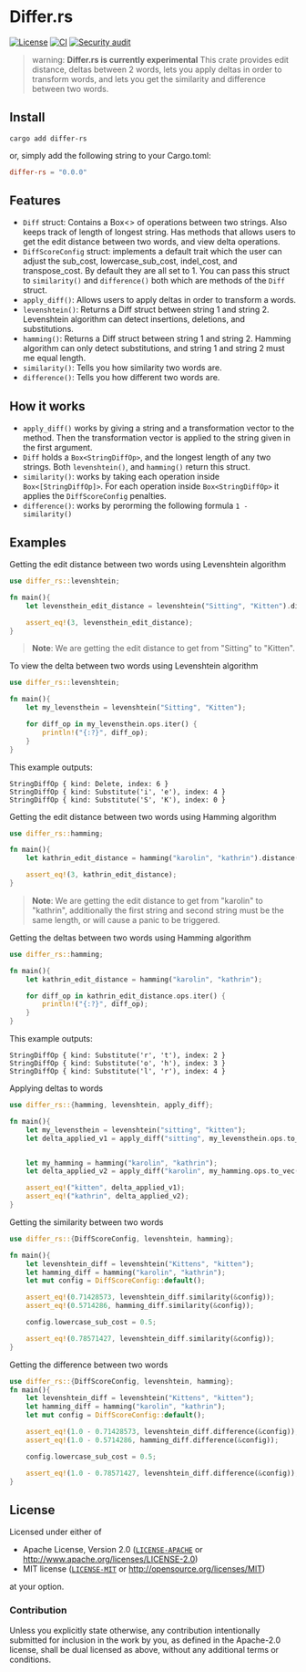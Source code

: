 # Differ.rs
[![License](https://img.shields.io/badge/license-MIT%20%26%20Apache%202.0-green)](#license)
[![CI](https://github.com/nlp-rs/differ.rs/actions/workflows/main.yml/badge.svg)](https://github.com/nlp-rs/differ.rs/actions/workflows/main.yml)
[![Security audit](https://github.com/nlp-rs/differ.rs/actions/workflows/security-audit.yml/badge.svg)](https://github.com/nlp-rs/differ.rs/actions/workflows/security-audit.yml)
> warning: **Differ.rs is currently experimental**
This crate provides edit distance, deltas between 2 words, lets you apply deltas in order to transform words, and lets you get the similarity and difference between two words.

## Install
```shell
cargo add differ-rs
```
or, simply add the following string to your Cargo.toml:

```toml
differ-rs = "0.0.0"
```

## Features
* `Diff` struct: Contains a Box<> of operations between two strings. Also keeps track of length of longest string. Has methods that allows users to get the edit distance between two words, and view delta operations. 
* `DiffScoreConfig` struct: implements a default trait which the user can adjust the sub_cost, lowercase_sub_cost, indel_cost, and transpose_cost. By default they are all set to 1. You can pass this struct to `similarity()` and `difference()` both which are methods of the `Diff` struct.
* `apply_diff()`: Allows users to apply deltas in order to transform a words.
* `levenshtein()`: Returns a Diff struct between string 1 and string 2. Levenshtein algorithm can detect insertions, deletions, and substitutions. 
* `hamming()`: Returns a Diff struct between string 1 and string 2. Hamming algorithm can only detect substitutions, and string 1 and string 2 must me equal length.
* `similarity()`: Tells you how similarity two words are.
* `difference()`: Tells you how different two words are.

## How it works
* `apply_diff()` works by giving a string and a transformation vector to the method. Then the transformation vector is applied to the string given in the first argument.
* `Diff` holds a `Box<StringDiffOp>`, and the longest length of any two strings. Both `levenshtein()`, and `hamming()`  return this struct.
* `similarity()`: works by taking each operation inside `Box<[StringDiffOp]>`. For each operation inside `Box<StringDiffOp>` it applies the `DiffScoreConfig` penalties.
* `difference()`: works by perorming the following formula `1 - similarity()`

## Examples

Getting the edit distance between two words using Levenshtein algorithm 
```rs
use differ_rs::levenshtein;

fn main(){
    let levensthein_edit_distance = levenshtein("Sitting", "Kitten").distance();

    assert_eq!(3, levensthein_edit_distance);
}
```
> **Note**: We are getting the edit distance to get from "Sitting" to "Kitten".

To view the delta between two words using Levenshtein algorithm 
```rs
use differ_rs::levenshtein;

fn main(){
    let my_levensthein = levenshtein("Sitting", "Kitten");

    for diff_op in my_levensthein.ops.iter() {
        println!("{:?}", diff_op);
    }
}
```

This example outputs:

```text
StringDiffOp { kind: Delete, index: 6 }
StringDiffOp { kind: Substitute('i', 'e'), index: 4 }
StringDiffOp { kind: Substitute('S', 'K'), index: 0 }
```

Getting the edit distance between two words using Hamming algorithm 
```rs
use differ_rs::hamming;

fn main(){
	let kathrin_edit_distance = hamming("karolin", "kathrin").distance();

    assert_eq!(3, kathrin_edit_distance);
}
```
> **Note**: We are getting the edit distance to get from "karolin" to "kathrin",
additionally the first string and second string must be the same length, or
will cause a panic to be triggered. 


Getting the deltas between two words using Hamming algorithm 
```rs
use differ_rs::hamming;

fn main(){
	let kathrin_edit_distance = hamming("karolin", "kathrin");

    for diff_op in kathrin_edit_distance.ops.iter() {
		println!("{:?}", diff_op);
	}
}
```
This example outputs:

```text
StringDiffOp { kind: Substitute('r', 't'), index: 2 }
StringDiffOp { kind: Substitute('o', 'h'), index: 3 }
StringDiffOp { kind: Substitute('l', 'r'), index: 4 }
```

Applying deltas to words
```rs
use differ_rs::{hamming, levenshtein, apply_diff};

fn main(){
    let my_levensthein = levenshtein("sitting", "kitten");
    let delta_applied_v1 = apply_diff("sitting", my_levensthein.ops.to_vec());


    let my_hamming = hamming("karolin", "kathrin");
    let delta_applied_v2 = apply_diff("karolin", my_hamming.ops.to_vec());

    assert_eq!("kitten", delta_applied_v1);
    assert_eq!("kathrin", delta_applied_v2);
}
```

Getting the similarity between two words
```rs
use differ_rs::{DiffScoreConfig, levenshtein, hamming};

fn main(){
    let levenshtein_diff = levenshtein("Kittens", "kitten");
    let hamming_diff = hamming("karolin", "kathrin");
    let mut config = DiffScoreConfig::default();

    assert_eq!(0.71428573, levenshtein_diff.similarity(&config));
    assert_eq!(0.5714286, hamming_diff.similarity(&config));

    config.lowercase_sub_cost = 0.5;

    assert_eq!(0.78571427, levenshtein_diff.similarity(&config));
}
```

Getting the difference between two words
```rs
use differ_rs::{DiffScoreConfig, levenshtein, hamming};
fn main(){
    let levenshtein_diff = levenshtein("Kittens", "kitten");
    let hamming_diff = hamming("karolin", "kathrin");
    let mut config = DiffScoreConfig::default();

    assert_eq!(1.0 - 0.71428573, levenshtein_diff.difference(&config));
    assert_eq!(1.0 - 0.5714286, hamming_diff.difference(&config));

    config.lowercase_sub_cost = 0.5;

    assert_eq!(1.0 - 0.78571427, levenshtein_diff.difference(&config));
}
```


## License
Licensed under either of
 * Apache License, Version 2.0 ([`LICENSE-APACHE`](LICENSE-APACHE) or http://www.apache.org/licenses/LICENSE-2.0)
 * MIT license ([`LICENSE-MIT`](LICENSE-MIT) or http://opensource.org/licenses/MIT)

at your option.

### Contribution
Unless you explicitly state otherwise, any contribution intentionally submitted for inclusion in the work by you, as defined in the Apache-2.0 license, shall be dual licensed as above, without any additional terms or conditions.
